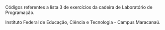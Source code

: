 Códigos referentes a lista 3 de exercícios da cadeira de Laboratório de Programação.

Instituto Federal de Educação, Ciência e Tecnologia - Campus Maracanaú.